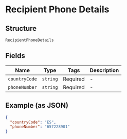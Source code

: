 
# Recipient Phone Details

## Structure

`RecipientPhoneDetails`

## Fields

| Name | Type | Tags | Description |
|  --- | --- | --- | --- |
| `countryCode` | `string` | Required | - |
| `phoneNumber` | `string` | Required | - |

## Example (as JSON)

```json
{
  "countryCode": "ES",
  "phoneNumber": "657228901"
}
```

